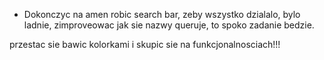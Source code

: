 - Dokonczyc na amen robic search bar, zeby wszystko dzialalo, bylo ladnie, zimproveowac
jak sie nazwy queruje, to spoko zadanie bedzie.

przestac sie bawic kolorkami i skupic sie na funkcjonalnosciach!!!